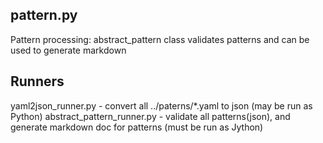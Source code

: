 ## pattern.py

Pattern processing: abstract_pattern class validates patterns and can be used to generate markdown

## Runners

yaml2json_runner.py - convert all ../paterns/*.yaml to json (may be run as Python)
abstract_pattern_runner.py  - validate all patterns(json), and generate markdown doc for patterns (must be run as Jython)

